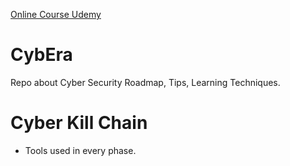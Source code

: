 [Online Course Udemy](https://www.udemy.com/course/complete-ethical-hacking-bootcamp-zero-to-mastery/)

# CybEra
Repo about Cyber Security Roadmap, Tips, Learning Techniques.

# Cyber Kill Chain
- Tools used in every phase.


